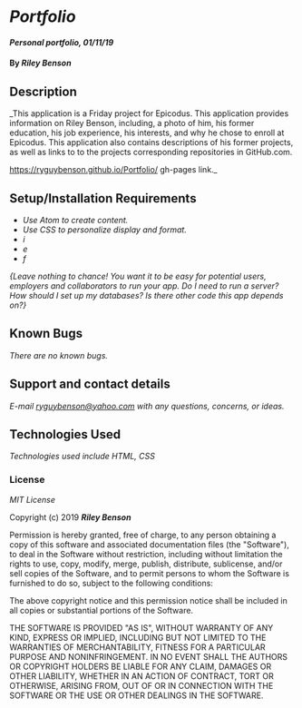 # _Portfolio_

#### _Personal portfolio, 01/11/19_

#### By _**Riley Benson**_

## Description

_This application is a Friday project for Epicodus. This application provides information on Riley Benson, including, a photo of him, his former education, his job experience, his interests, and why he chose to enroll at Epicodus. This application also contains descriptions of his former projects, as well as links to to the projects corresponding repositories in GitHub.com. 

https://ryguybenson.github.io/Portfolio/ gh-pages link._

## Setup/Installation Requirements

* _Use Atom to create content._
* _Use CSS to personalize display and format._
* _i_
* _e_
* _f_

_{Leave nothing to chance! You want it to be easy for potential users, employers and collaborators to run your app. Do I need to run a server? How should I set up my databases? Is there other code this app depends on?}_

## Known Bugs

_There are no known bugs._

## Support and contact details

_E-mail ryguybenson@yahoo.com with any questions, concerns, or ideas._

## Technologies Used

_Technologies used include HTML, CSS_

### License

*MIT License*

Copyright (c) 2019 **_Riley Benson_**

Permission is hereby granted, free of charge, to any person obtaining a copy
of this software and associated documentation files (the "Software"), to deal
in the Software without restriction, including without limitation the rights
to use, copy, modify, merge, publish, distribute, sublicense, and/or sell
copies of the Software, and to permit persons to whom the Software is
furnished to do so, subject to the following conditions:

The above copyright notice and this permission notice shall be included in all
copies or substantial portions of the Software.

THE SOFTWARE IS PROVIDED "AS IS", WITHOUT WARRANTY OF ANY KIND, EXPRESS OR
IMPLIED, INCLUDING BUT NOT LIMITED TO THE WARRANTIES OF MERCHANTABILITY,
FITNESS FOR A PARTICULAR PURPOSE AND NONINFRINGEMENT. IN NO EVENT SHALL THE
AUTHORS OR COPYRIGHT HOLDERS BE LIABLE FOR ANY CLAIM, DAMAGES OR OTHER
LIABILITY, WHETHER IN AN ACTION OF CONTRACT, TORT OR OTHERWISE, ARISING FROM,
OUT OF OR IN CONNECTION WITH THE SOFTWARE OR THE USE OR OTHER DEALINGS IN THE
SOFTWARE.
